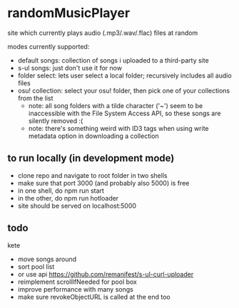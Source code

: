 # randomMusicPlayer

site which currently plays audio (.mp3/.wav/.flac) files at random

modes currently supported:
- default songs: collection of songs i uploaded to a third-party site
- s-ul songs: just don't use it for now
- folder select: lets user select a local folder; recursively includes all audio files
- osu! collection: select your osu! folder, then pick one of your collections from the list
  - note: all song folders with a tilde character ('~') seem to be inaccessible with the File System Access API, so these songs are silently removed :(
  - note: there's something weird with ID3 tags when using write metadata option in downloading a collection

## to run locally (in development mode)

- clone repo and navigate to root folder in two shells
- make sure that port 3000 (and probably also 5000) is free
- in one shell, do npm run start
- in the other, do npm run hotloader
- site should be served on localhost:5000

## todo
kete
- move songs around
- sort pool list
- or use api https://github.com/remanifest/s-ul-curl-uploader
- reimplement scrollIfNeeded for pool box
- improve performance with many songs
- make sure revokeObjectURL is called at the end too
